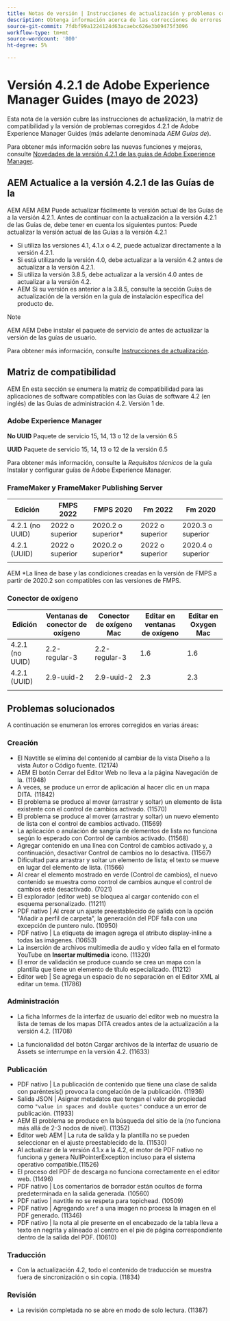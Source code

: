 ```yaml
---
title: Notas de versión | Instrucciones de actualización y problemas corregidos en la versión 4.2.1 de Adobe Experience Manager Guides
description: Obtenga información acerca de las correcciones de errores y cómo actualizar a las versiones 4.2.1 de las guías de Adobe Experience Manager
source-git-commit: 7fdbf99a1224124d63acaebc626e3b09475f3096
workflow-type: tm+mt
source-wordcount: '800'
ht-degree: 5%

---
```


# Versión 4.2.1 de Adobe Experience Manager Guides (mayo de 2023)

Esta nota de la versión cubre las instrucciones de actualización, la matriz de compatibilidad y la versión de problemas corregidos 4.2.1 de Adobe Experience Manager Guides (más adelante denominada *AEM Guías de*).

Para obtener más información sobre las nuevas funciones y mejoras, consulte [Novedades de la versión 4.2.1 de las guías de Adobe Experience Manager](whats-new-4.2.1-release.md).

## AEM Actualice a la versión 4.2.1 de las Guías de la


AEM AEM AEM Puede actualizar fácilmente la versión actual de las Guías de a la versión 4.2.1. Antes de continuar con la actualización a la versión 4.2.1 de las Guías de, debe tener en cuenta los siguientes puntos: Puede actualizar la versión actual de las Guías a la versión 4.2.1
* Si utiliza las versiones 4.1, 4.1.x o 4.2, puede actualizar directamente a la versión 4.2.1.
* Si está utilizando la versión 4.0, debe actualizar a la versión 4.2 antes de actualizar a la versión 4.2.1.
* Si utiliza la versión 3.8.5, debe actualizar a la versión 4.0 antes de actualizar a la versión 4.2.
* AEM Si su versión es anterior a la 3.8.5, consulte la sección Guías de actualización de la versión en la guía de instalación específica del producto de.

>[!NOTE]
>
>AEM AEM Debe instalar el paquete de servicio de antes de actualizar la versión de las guías de usuario.

Para obtener más información, consulte [Instrucciones de actualización](../install-guide/upgrade-xml-documentation.md).

## Matriz de compatibilidad

AEM En esta sección se enumera la matriz de compatibilidad para las aplicaciones de software compatibles con las Guías de software 4.2 (en inglés) de las Guías de administración 4.2. Versión 1 de.

### Adobe Experience Manager

**No UUID**
Paquete de servicio 15, 14, 13 o 12 de la versión 6.5

**UUID**
Paquete de servicio 15, 14, 13 o 12 de la versión 6.5

Para obtener más información, consulte la *Requisitos técnicos* de la guía Instalar y configurar guías de Adobe Experience Manager.

### FrameMaker y FrameMaker Publishing Server

| Edición | FMPS 2022 | FMPS 2020 | Fm 2022 | Fm 2020 |
| --- | --- | --- | --- | --- |
| 4.2.1 (no UUID) | 2022 o superior | 2020.2 o superior* | 2022 o superior | 2020.3 o superior |
| 4.2.1 (UUID) | 2022 o superior | 2020.2 o superior* | 2022 o superior | 2020.4 o superior |
|  |  |  |  |

AEM *La línea de base y las condiciones creadas en la versión de FMPS a partir de 2020.2 son compatibles con las versiones de FMPS.

### Conector de oxígeno

| Edición | Ventanas de conector de oxígeno | Conector de oxígeno Mac | Editar en ventanas de oxígeno | Editar en Oxygen Mac |
| --- | --- | --- |--- |--- |
| 4.2.1 (no UUID) | 2.2-regular-3 | 2.2-regular-3 | 1.6 | 1.6 |
| 4.2.1 (UUID) | 2.9-uuid-2 | 2.9-uuid-2 | 2.3 | 2.3 |
|  |  |  |

## Problemas solucionados

A continuación se enumeran los errores corregidos en varias áreas:

### Creación

* El Navtitle se elimina del contenido al cambiar de la vista Diseño a la vista Autor o Código fuente. (12174)
* AEM El botón Cerrar del Editor Web no lleva a la página Navegación de la. (11948)
* A veces, se produce un error de aplicación al hacer clic en un mapa DITA. (11842)
* El problema se produce al mover (arrastrar y soltar) un elemento de lista existente con el control de cambios activado. (11570)
* El problema se produce al mover (arrastrar y soltar) un nuevo elemento de lista con el control de cambios activado. (11569)
* La aplicación o anulación de sangría de elementos de lista no funciona según lo esperado con Control de cambios activado. (11568)
* Agregar contenido en una línea con Control de cambios activado y, a continuación, desactivar Control de cambios no lo desactiva. (11567)
* Dificultad para arrastrar y soltar un elemento de lista; el texto se mueve en lugar del elemento de lista. (11566)
* Al crear el elemento mostrado en verde (Control de cambios), el nuevo contenido se muestra como control de cambios aunque el control de cambios esté desactivado. (7021)
* El explorador (editor web) se bloquea al cargar contenido con el esquema personalizado. (11211)
* PDF nativo | Al crear un ajuste preestablecido de salida con la opción &quot;Añadir a perfil de carpeta&quot;, la generación del PDF falla con una excepción de puntero nulo. (10950)
* PDF nativo | La etiqueta de imagen agrega el atributo display-inline a todas las imágenes. (10653)
* La inserción de archivos multimedia de audio y vídeo falla en el formato YouTube en **Insertar multimedia** icono. (11320)
* El error de validación se produce cuando se crea un mapa con la plantilla que tiene un elemento de título especializado. (11212)
* Editor web | Se agrega un espacio de no separación en el Editor XML al editar un tema. (11786)

### Administración

* La ficha Informes de la interfaz de usuario del editor web no muestra la lista de temas de los mapas DITA creados antes de la actualización a la versión 4.2. (11708)

* La funcionalidad del botón Cargar archivos de la interfaz de usuario de Assets se interrumpe en la versión 4.2. (11633)


### Publicación

* PDF nativo | La publicación de contenido que tiene una clase de salida con paréntesis() provoca la congelación de la publicación. (11936)
* Salida JSON | Asignar metadatos que tengan el valor de propiedad como `"value in spaces and double quotes"` conduce a un error de publicación. (11933)
* AEM El problema se produce en la búsqueda del sitio de la (no funciona más allá de 2-3 nodos de nivel). (11352)
* Editor web AEM | La ruta de salida y la plantilla no se pueden seleccionar en el ajuste preestablecido de la. (11530)
* Al actualizar de la versión 4.1.x a la 4.2, el motor de PDF nativo no funciona y genera NullPointerException incluso para el sistema operativo compatible.(11526)
* El proceso del PDF de descarga no funciona correctamente en el editor web. (11496)
* PDF nativo | Los comentarios de borrador están ocultos de forma predeterminada en la salida generada. (10560)
* PDF nativo | navtitle no se respeta para topichead. (10509)
* PDF nativo | Agregando `xref` a una imagen no procesa la imagen en el PDF generado. (11346)
* PDF nativo | la nota al pie presente en el encabezado de la tabla lleva a texto en negrita y alineado al centro en el pie de página correspondiente dentro de la salida del PDF. (10610)

### Traducción

* Con la actualización 4.2, todo el contenido de traducción se muestra fuera de sincronización o sin copia. (11834)

### Revisión

* La revisión completada no se abre en modo de solo lectura. (11387)


